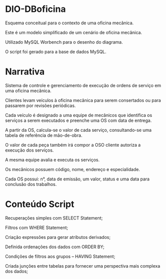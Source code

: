 # DIO-DBoficina
Esquema conceitual para o contexto de uma oficina mecânica.

Este é um modelo simplificado de um cenário de oficina mecânica.

Utilizado MySQL Worbench para o desenho do diagrama.

O script foi gerado para a base de dados MySQL.

# Narrativa
Sistema de controle e gerenciamento de execução de ordens de serviço em uma oficina mecânica.</p>
Clientes levam veículos à oficina mecânica para serem consertados ou para passarem por revisões  periódicas.</p>
Cada veículo é designado a uma equipe de mecânicos que identifica os serviços a serem executados e preenche uma OS com data de entrega.</p>
A partir da OS, calcula-se o valor de cada serviço, consultando-se uma tabela de referência de mão-de-obra.</p>
O valor de cada peça também irá compor a OSO cliente autoriza a execução dos serviços.</p>
A mesma equipe avalia e executa os serviços.</p>
Os mecânicos possuem código, nome, endereço e especialidade.</p>
Cada OS possui: n°, data de emissão, um valor, status e uma data para conclusão dos trabalhos.

# Conteúdo Script
Recuperações simples com SELECT Statement;</p>
Filtros com WHERE Statement;</p>
Criação expressões para gerar atributos derivados;</p>
Definida ordenações dos dados com ORDER BY;</p>
Condições de filtros aos grupos – HAVING Statement;</p>
Criada junções entre tabelas para fornecer uma perspectiva mais complexa dos dados;
